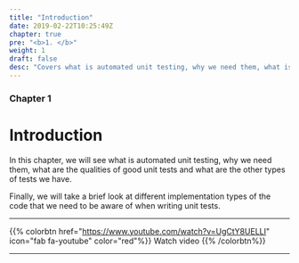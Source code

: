```yaml
---
title: "Introduction"
date: 2019-02-22T10:25:49Z
chapter: true
pre: "<b>1. </b>"
weight: 1
draft: false
desc: "Covers what is automated unit testing, why we need them, what is good unit test and other types of tests"
---
```


### Chapter 1

# Introduction

In this chapter, we will see what is automated unit testing, why we need them, what are the qualities of good unit tests and what are the other types of tests we have. 

Finally, we will take a brief look at different implementation types of the code that we need to be aware of when writing unit tests.

***
{{% colorbtn href="https://www.youtube.com/watch?v=UgCtY8UELLI" icon="fab fa-youtube" color="red"%}} Watch video {{% /colorbtn%}}
***
